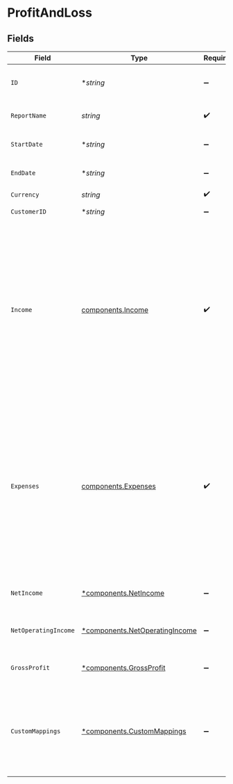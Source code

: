 # ProfitAndLoss


## Fields

| Field                                                                                                                                            | Type                                                                                                                                             | Required                                                                                                                                         | Description                                                                                                                                      | Example                                                                                                                                          |
| ------------------------------------------------------------------------------------------------------------------------------------------------ | ------------------------------------------------------------------------------------------------------------------------------------------------ | ------------------------------------------------------------------------------------------------------------------------------------------------ | ------------------------------------------------------------------------------------------------------------------------------------------------ | ------------------------------------------------------------------------------------------------------------------------------------------------ |
| `ID`                                                                                                                                             | **string*                                                                                                                                        | :heavy_minus_sign:                                                                                                                               | A unique identifier for an object.                                                                                                               | 12345                                                                                                                                            |
| `ReportName`                                                                                                                                     | *string*                                                                                                                                         | :heavy_check_mark:                                                                                                                               | The name of the report                                                                                                                           | ProfitAndLoss                                                                                                                                    |
| `StartDate`                                                                                                                                      | **string*                                                                                                                                        | :heavy_minus_sign:                                                                                                                               | The start date of the report                                                                                                                     | 2017-01-01                                                                                                                                       |
| `EndDate`                                                                                                                                        | **string*                                                                                                                                        | :heavy_minus_sign:                                                                                                                               | The start date of the report                                                                                                                     | 2017-01-01                                                                                                                                       |
| `Currency`                                                                                                                                       | *string*                                                                                                                                         | :heavy_check_mark:                                                                                                                               | N/A                                                                                                                                              | USD                                                                                                                                              |
| `CustomerID`                                                                                                                                     | **string*                                                                                                                                        | :heavy_minus_sign:                                                                                                                               | Customer id                                                                                                                                      | 123                                                                                                                                              |
| `Income`                                                                                                                                         | [components.Income](../../models/components/income.md)                                                                                           | :heavy_check_mark:                                                                                                                               | N/A                                                                                                                                              | {<br/>"total": 200000,<br/>"records": [<br/>{<br/>"id": "123",<br/>"name": "Income 1",<br/>"amount": 10000<br/>},<br/>{<br/>"id": "456",<br/>"name": "Income 2",<br/>"amount": 20000<br/>}<br/>]<br/>} |
| `Expenses`                                                                                                                                       | [components.Expenses](../../models/components/expenses.md)                                                                                       | :heavy_check_mark:                                                                                                                               | N/A                                                                                                                                              | {<br/>"total": 200000,<br/>"records": [<br/>{<br/>"id": "123",<br/>"name": "Expense 1",<br/>"amount": 10000<br/>},<br/>{<br/>"id": "456",<br/>"name": "Expense 2",<br/>"amount": 20000<br/>}<br/>]<br/>} |
| `NetIncome`                                                                                                                                      | [*components.NetIncome](../../models/components/netincome.md)                                                                                    | :heavy_minus_sign:                                                                                                                               | N/A                                                                                                                                              | {<br/>"total": 200000<br/>}                                                                                                                      |
| `NetOperatingIncome`                                                                                                                             | [*components.NetOperatingIncome](../../models/components/netoperatingincome.md)                                                                  | :heavy_minus_sign:                                                                                                                               | N/A                                                                                                                                              | {<br/>"total": 200000<br/>}                                                                                                                      |
| `GrossProfit`                                                                                                                                    | [*components.GrossProfit](../../models/components/grossprofit.md)                                                                                | :heavy_minus_sign:                                                                                                                               | N/A                                                                                                                                              | {<br/>"total": 200000<br/>}                                                                                                                      |
| `CustomMappings`                                                                                                                                 | [*components.CustomMappings](../../models/components/custommappings.md)                                                                          | :heavy_minus_sign:                                                                                                                               | When custom mappings are configured on the resource, the result is included here.                                                                |                                                                                                                                                  |